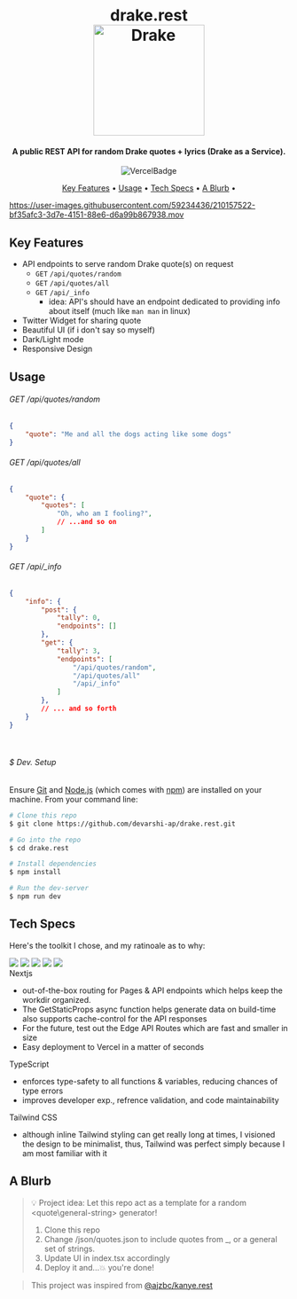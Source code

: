 
<h1 align="center">
  drake.rest
  <br>
  <img src="https://i.pinimg.com/originals/53/b6/88/53b6885e1f74752065df7e479c5403ee.gif" alt="Drake" width="200"></img>
  <br>
</h1>

<h4 align="center">A public REST API for random Drake quotes + lyrics (Drake as a Service).</h4>

<p align="center">
    <img src="https://vercelbadge.vercel.app/api/devarshi-ap/drake.rest"
            alt="VercelBadge">
</p>

<p align="center">
  <a href="#key-features">Key Features</a> •
  <a href="#usage">Usage</a> •
  <a href="#tech-specs">Tech Specs</a> •
  <a href="#a-blurb">A Blurb</a> •
</p>


https://user-images.githubusercontent.com/59234436/210157522-bf35afc3-3d7e-4151-88e6-d6a99b867938.mov


## Key Features

* API endpoints to serve random Drake quote(s) on request
    - `GET` `/api/quotes/random`
    - `GET` `/api/quotes/all`
    - `GET` `/api/_info`
        - idea: API's should have an endpoint dedicated to providing info about itself (much like `man man` in linux)
* Twitter Widget for sharing quote
* Beautiful UI (if i don't say so myself)
* Dark/Light mode
* Responsive Design

## Usage

###### GET /api/quotes/random
```json
{
    "quote": "Me and all the dogs acting like some dogs"
}
```

###### GET /api/quotes/all
```json
{
    "quote": {
        "quotes": [
            "Oh, who am I fooling?",
            // ...and so on
        ]
    }
}
```

###### GET /api/_info
```json
{
    "info": {
        "post": {
            "tally": 0,
            "endpoints": []
        },
        "get": {
            "tally": 3,
            "endpoints": [
                "/api/quotes/random",
                "/api/quotes/all"
                "/api/_info"
            ]
        },
        // ... and so forth
    }   
}
```
<br />

###### $ Dev. Setup
Ensure [Git](https://git-scm.com) and [Node.js](https://nodejs.org/en/download/) (which comes with [npm](http://npmjs.com)) are installed on your machine. From your command line:

```bash
# Clone this repo
$ git clone https://github.com/devarshi-ap/drake.rest.git

# Go into the repo
$ cd drake.rest

# Install dependencies
$ npm install

# Run the dev-server
$ npm run dev
```

## Tech Specs

Here's the toolkit I chose, and my ratinoale as to why:
<div style="display: inline">
    <img src="https://img.shields.io/badge/Next-black?style=for-the-badge&logo=next.js&logoColor=white">
    <img src="https://img.shields.io/badge/react-%2320232a.svg?style=for-the-badge&logo=react&logoColor=%2361DAFB">
    <img src="https://img.shields.io/badge/typescript-%23007ACC.svg?style=for-the-badge&logo=typescript&logoColor=white">
    <img src="https://img.shields.io/badge/node.js-6DA55F?style=for-the-badge&logo=node.js&logoColor=white">
    <img src="https://img.shields.io/badge/tailwindcss-%2338B2AC.svg?style=for-the-badge&logo=tailwind-css&logoColor=white">
</div>
<br />
<span>Nextjs</span>
<ul>
    <li>out-of-the-box routing for Pages & API endpoints which helps keep the workdir organized.</li>
    <li>The GetStaticProps async function helps generate data on build-time also supports cache-control for the API responses</li>
    <li>For the future, test out the Edge API Routes which are fast and smaller in size</li>
    <li>Easy deployment to Vercel in a matter of seconds</li>
</ul>
<span>TypeScript</span>
<ul>
    <li>enforces type-safety to all functions & variables, reducing chances of type errors</li>
    <li>improves developer exp., refrence validation, and code maintainability</li>
</ul>
<span>Tailwind CSS</span>
<ul>
    <li>although inline Tailwind styling can get really long at times, I visioned the design to be minimalist, thus, Tailwind was perfect simply because I am most familiar with it</li>
</ul>

## A Blurb

> 💡 Project idea:
> Let this repo act as a template for a random <quote\general-string> generator!
> 1. Clone this repo
> 2. Change /json/quotes.json to include quotes from _, or a general set of strings.
> 3. Update UI in index.tsx accordingly
> 4. Deploy it and...💥 you're done!


> This project was inspired from [@ajzbc/kanye.rest](https://github.com/ajzbc/kanye.rest)
